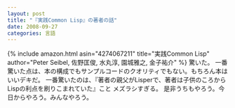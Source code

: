 ```yaml
---
layout: post
title: "『実践Common Lisp』の著者の話"
date: 2008-09-27
categories: 言語
---
```

{% include amazon.html asin="4274067211" title="実践Common Lisp" author="Peter Seibel, 佐野匡俊, 水丸淳, 園城雅之, 金子祐介" %}
驚いた。
一番驚いた点は、本の構成でもサンプルコードのクオリティでもない。もちろん本はいいデキだ。
一番驚いたのは、『著者の親父がLisperで、著者は子供のころからLispの利点を刷りこまれていた』こと
メズラシすぎる。
是非うちもやろう。今日からやろう。みんなやろう。
